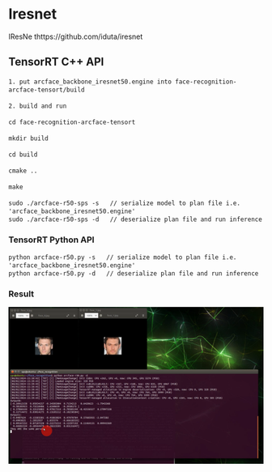 # Iresnet

IResNe thttps://github.com/iduta/iresnet

## TensorRT C++ API

```
1. put arcface_backbone_iresnet50.engine into face-recognition-arcface-tensort/build

2. build and run

cd face-recognition-arcface-tensort

mkdir build

cd build

cmake ..

make

sudo ./arcface-r50-sps -s   // serialize model to plan file i.e. 'arcface_backbone_iresnet50.engine'
sudo ./arcface-r50-sps -d   // deserialize plan file and run inference

```

### TensorRT Python API

```
python arcface-r50.py -s   // serialize model to plan file i.e. 'arcface_backbone_iresnet50.engine'
python arcface-r50.py -d   // deserialize plan file and run inference
```

### Result

![1](.//image//1.png)
